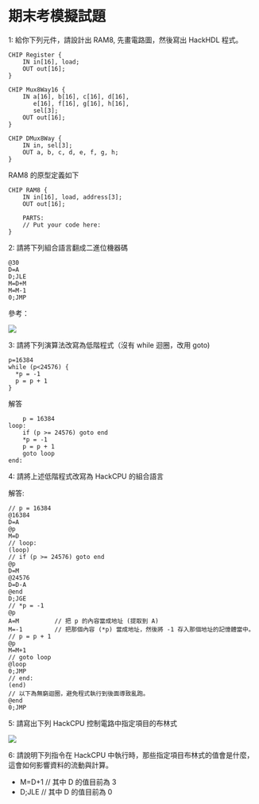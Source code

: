 # 期末考模擬試題

1: 給你下列元件，請設計出 RAM8, 先畫電路圖，然後寫出 HackHDL 程式。

```
CHIP Register {
    IN in[16], load;
    OUT out[16];
}

CHIP Mux8Way16 {
    IN a[16], b[16], c[16], d[16],
       e[16], f[16], g[16], h[16],
       sel[3];
    OUT out[16];
}

CHIP DMux8Way {
    IN in, sel[3];
    OUT a, b, c, d, e, f, g, h;
}
```

RAM8 的原型定義如下

```
CHIP RAM8 {
    IN in[16], load, address[3];
    OUT out[16];

    PARTS:
    // Put your code here:
}
```

2: 請將下列組合語言翻成二進位機器碼

```
@30
D=A
D;JLE
M=D+M
M=M-1
0;JMP
```

參考：

![](https://raw.githubusercontent.com/cccnqu/co106a/9423e9dc/cinstruction.png)

3: 請將下列演算法改寫為低階程式（沒有 while 迴圈，改用 goto)

```
p=16384
while (p<24576) {
  *p = -1
  p = p + 1
}
```

解答

```
    p = 16384
loop:
    if (p >= 24576) goto end
    *p = -1
    p = p + 1
    goto loop
end:
```

4: 請將上述低階程式改寫為 HackCPU 的組合語言

解答:

```
// p = 16384
@16384
D=A
@p
M=D
// loop:
(loop)
// if (p >= 24576) goto end
@p
D=M
@24576
D=D-A
@end
D;JGE
// *p = -1
@p           
A=M          // 把 p 的內容當成地址 (提取到 A)
M=-1         // 把那個內容 (*p) 當成地址，然後將 -1 存入那個地址的記憶體當中。
// p = p + 1
@p
M=M+1
// goto loop
@loop
0;JMP
// end:
(end)
// 以下為無窮迴圈，避免程式執行到後面導致亂跑。
@end
0;JMP
```

5: 請寫出下列 HackCPU 控制電路中指定項目的布林式

![](https://raw.githubusercontent.com/cccnqu/co106a/9423e9dc/hackcpu.png)

6: 請說明下列指令在 HackCPU 中執行時，那些指定項目布林式的值會是什麼，這會如何影響資料的流動與計算。
* M=D+1    // 其中 D 的值目前為 3
* D;JLE    // 其中 D 的值目前為 0 

